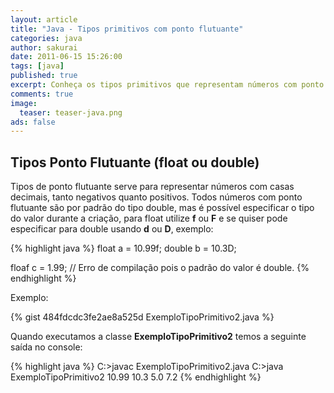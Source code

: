 ```yaml
---
layout: article
title: "Java - Tipos primitivos com ponto flutuante"
categories: java
author: sakurai
date: 2011-06-15 15:26:00
tags: [java]
published: true
excerpt: Conheça os tipos primitivos que representam números com ponto flutuante no Java.
comments: true
image:
  teaser: teaser-java.png
ads: false
---
```


## Tipos Ponto Flutuante (float ou double)

Tipos de ponto flutuante serve para representar números com casas decimais, tanto negativos quanto positivos. Todos números com ponto flutuante são por padrão do tipo double, mas é possível especificar o tipo do valor durante a criação, para float utilize **f** ou **F** e se quiser pode especificar para double usando **d** ou **D**, exemplo:

{% highlight java %}
float a = 10.99f;
double b = 10.3D;

floaf c = 1.99; // Erro de compilação pois o padrão do valor é double.
{% endhighlight %}

Exemplo:

{% gist 484fdcdc3fe2ae8a525d ExemploTipoPrimitivo2.java %}

Quando executamos a classe **ExemploTipoPrimitivo2** temos a seguinte saída no console:

{% highlight java %}
C:\>javac ExemploTipoPrimitivo2.java
C:\>java ExemploTipoPrimitivo2
10.99
10.3
5.0
7.2
{% endhighlight %}

